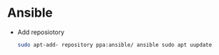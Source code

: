 # Ansible
- Add reposiotory
  ```bash
  sudo apt-add- repository ppa:ansible/ ansible sudo apt uupdate
  ```

